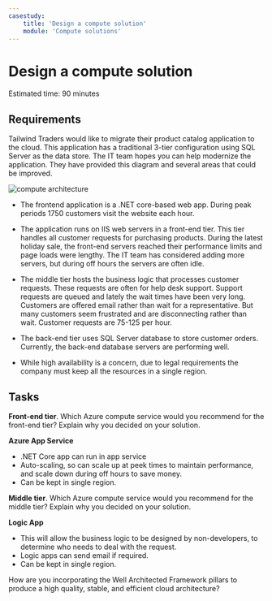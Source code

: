```yaml
---
casestudy:
    title: 'Design a compute solution'
    module: 'Compute solutions'
---
```


# Design a compute solution

Estimated time: 90 minutes

## Requirements

Tailwind Traders would like to migrate their product catalog application to the cloud. This application has a traditional 3-tier configuration using SQL Server as the data store. The IT team hopes you can help modernize the application. They have provided this diagram and several areas that could be improved. 

![compute architecture](media/compute.png)

* The frontend application is a .NET core-based web app. During peak periods 1750 customers visit the website each hour. 

* The application runs on IIS web servers in a front-end tier. This tier handles all customer requests for purchasing products. During the latest holiday sale, the front-end servers reached their performance limits and page loads were lengthy. The IT team has considered adding more servers, but during off hours the servers are often idle.

* The middle tier hosts the business logic that processes customer requests. These requests are often for help desk support. Support requests are queued and lately the wait times have been very long. Customers are offered email rather than wait for a representative. But many customers seem frustrated and are disconnecting rather than wait. Customer requests are 75-125 per hour. 

* The back-end tier uses SQL Server database to store customer orders. Currently, the back-end database servers are performing well.

* While high availability is a concern, due to legal requirements the company must keep all the resources in a single region.

## Tasks

**Front-end tier**. Which Azure compute service would you recommend for the front-end tier? Explain why you decided on your solution. 

**Azure App Service**
* .NET Core app can run in app service
* Auto-scaling, so can scale up at peek times to maintain performance, and scale down during off hours to save money.
* Can be kept in single region.

**Middle tier**. Which Azure compute service would you recommend for the middle tier? Explain why you decided on your solution. 

**Logic App**
* This will allow the business logic to be designed by non-developers, to determine who needs to deal with the request.
* Logic apps can send email if required.
* Can be kept in single region.

How are you incorporating the Well Architected Framework pillars to produce a high quality, stable, and efficient cloud architecture?
